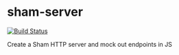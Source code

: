 # sham-server

[![Build Status](https://circleci.com/gh/dos-j/sham-server.svg?style=shield&circle-token=:circle-token)](https://circleci.com/gh/dos-j/sham-server)

Create a Sham HTTP server and mock out endpoints in JS

